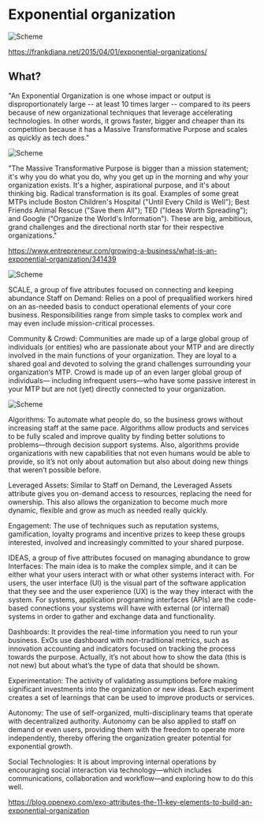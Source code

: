 # Exponential organization

![Scheme](chart2.jpg)

https://frankdiana.net/2015/04/01/exponential-organizations/

## What?

"An Exponential Organization is one whose impact or output is disproportionately large -- at least 10 times larger -- compared to its peers because of new organizational techniques that leverage accelerating technologies. In other words, it grows faster, bigger and cheaper than its competition because it has a Massive Transformative Purpose and scales as quickly as tech does."

![Scheme](chart1.jpg)

"The Massive Transformative Purpose is bigger than a mission statement; it's why you do what you do, why you get up in the morning and why your organization exists. It's a higher, aspirational purpose, and it's about thinking big. Radical transformation is its goal. Examples of some great MTPs include Boston Children's Hospital ("Until Every Child is Well"); Best Friends Animal Rescue ("Save them All"); TED ("Ideas Worth Spreading"); and Google ("Organize the World's Information"). These are big, ambitious, grand challenges and the directional north star for their respective organizations."

https://www.entrepreneur.com/growing-a-business/what-is-an-exponential-organization/341439

![Scheme](massive-transformative-purpose.jpg)

SCALE, a group of five attributes focused on connecting and keeping abundance
Staff on Demand: Relies on a pool of prequalified workers hired on an as-needed basis to conduct operational elements of your core business. Responsibilities range from simple tasks to complex work and may even include mission-critical processes.

Community & Crowd: Communities are made up of a large global group of individuals (or entities) who are passionate about your MTP and are directly involved in the main functions of your organization. They are loyal to a shared goal and devoted to solving the grand challenges surrounding your organization‘s MTP. Crowd is made up of an even larger global group of individuals— including infrequent users—who have some passive interest in your MTP but are not (yet) directly connected to your organization.

![Scheme](chart4.jpg)

Algorithms: To automate what people do, so the business grows without increasing staff at the same pace. Algorithms allow products and services to be fully scaled and improve quality by finding better solutions to problems—through decision support systems. Also, algorithms provide organizations with new capabilities that not even humans would be able to provide, so it’s not only about automation but also about doing new things that weren’t possible before.

Leveraged Assets: Similar to Staff on Demand, the Leveraged Assets attribute gives you on-demand access to resources, replacing the need for ownership. This also allows the organization to become much more dynamic, flexible and grow as much as needed really quickly.

Engagement: The use of techniques such as reputation systems, gamification, loyalty programs and incentive prizes to keep these groups interested, involved and increasingly committed to your shared purpose.

IDEAS, a group of five attributes focused on managing abundance to grow
Interfaces: The main idea is to make the complex simple, and it can be either what your users interact with or what other systems interact with. For users, the user interface (UI) is the visual part of the software application that they see and the user experience (UX) is the way they interact with the system. For systems, application programing interfaces (APIs) are the code-based connections your systems will have with external (or internal) systems in order to gather and exchange data and functionality.

Dashboards: It provides the real-time information you need to run your business. ExOs use dashboard with non-traditional metrics, such as innovation accounting and indicators focused on tracking the process towards the purpose. Actually, it’s not about how to show the data (this is not new) but about what’s the type of data that should be shown.

Experimentation: The activity of validating assumptions before making significant investments into the organization or new ideas. Each experiment creates a set of learnings that can be used to improve products or services.

Autonomy: The use of self-organized, multi-disciplinary teams that operate with decentralized authority. Autonomy can be also applied to staff on demand or even users, providing them with the freedom to operate more independently, thereby offering the organization greater potential for exponential growth.

Social Technologies: It is about improving internal operations by encouraging social interaction via technology—which includes communications, collaboration and workflow—and exploring how to do this well.

https://blog.openexo.com/exo-attributes-the-11-key-elements-to-build-an-exponential-organization